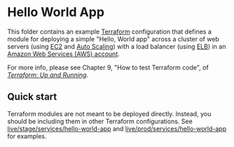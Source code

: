# Hello World App 

This folder contains an example [Terraform](https://www.terraform.io/) configuration that defines a module for 
deploying a simple "Hello, World app" across a cluster of web servers (using [EC2](https://aws.amazon.com/ec2/) 
and [Auto Scaling](https://aws.amazon.com/autoscaling/)) with a load balancer (using 
[ELB](https://aws.amazon.com/elasticloadbalancing/)) in an [Amazon Web Services (AWS) 
account](http://aws.amazon.com/).

For more info, please see Chapter 9, "How to test Terraform code", of 
*[Terraform: Up and Running](http://www.terraformupandrunning.com)*.

## Quick start

Terraform modules are not meant to be deployed directly. Instead, you should be including them in other Terraform 
configurations. See [live/stage/services/hello-world-app](../../../live/stage/services/hello-world-app) and
[live/prod/services/hello-world-app](../../../live/prod/services/hello-world-app) for examples.